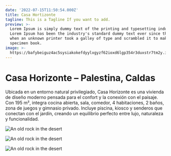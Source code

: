 ```yaml
---
date: '2022-07-15T11:50:54.000Z'
title: Casa Hortizonte
tagline: This is a Tagline If you want to add.
preview: >-
  Lorem Ipsum is simply dummy text of the printing and typesetting industry.
  Lorem Ipsum has been the industry's standard dummy text ever since the 1500s,
  when an unknown printer took a galley of type and scrambled it to make a type
  specimen book.
image: >-
  https://bafybeiguz4ac5sysiakokefdyylxgyzf62ioxd6lgp354r3duxstr7tm2y.ipfs.w3s.link/Copia%20de%20DJI_0012.JPG
---
```


# Casa Horizonte – Palestina, Caldas

Ubicada en un entorno natural privilegiado, Casa Horizonte es una vivienda de diseño moderno pensada para el confort y la conexión con el paisaje. Con 195 m², integra cocina abierta, sala, comedor, 4 habitaciones, 2 baños, zona de juegos y gimnasio privado. Incluye piscina, kiosco y senderos que conectan con el jardín, creando un equilibrio perfecto entre lujo, naturaleza y funcionalidad.



![An old rock in the desert](https://bafybeidakctdqzsaoare4s5vbtdhb22dale6ldv4dv2id53pliiqq3mhlq.ipfs.w3s.link/Foto%20de%20Arq.%20Juan%20Diego%20Lopez)


![An old rock in the desert](https://bafybeiguz4ac5sysiakokefdyylxgyzf62ioxd6lgp354r3duxstr7tm2y.ipfs.w3s.link/Copia%20de%20DJI_0012.JPG)


![An old rock in the desert](https://bafybeigosowkn4f4rkm5qp5yzjqw6rm45bbjecivezememw5hmuruyuvsq.ipfs.w3s.link/WhatsApp%20Image%202025-04-29%20at%206.44.26%20PM.jpeg)
